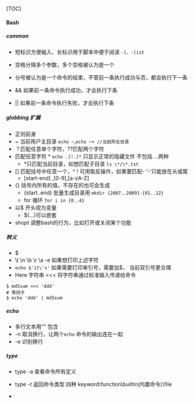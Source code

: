 [TOC]



#### Bash

##### common

* 短标识方便输入、长标识用于脚本中便于阅读 `-l、-list`

* 空格分隔多个参数，多个空格被认为是一个
* 分号被认为是一个命令的结束，不管前一条执行成功与否，都会执行下一条
* && 如果前一条命令执行成功，才会执行下条
* || 如果前一条命令执行失败，才会执行下条

##### globbing 扩展

* 正则前身
* ~ 当前用户主目录 `echo ~`,`echo ~+ //当前所在目录`
* ？匹配任意单个字符，??匹配两个字符 
* 匹配任意字符 * `echo .[!.]*` 只显示正常的隐藏文件 不包括. \..两种
  * *只匹配当前目录，如想匹配子目录 `ls \*/\*.txt`
* [] 匹配括号中任意一个，^ ! 可用取反操作，如果要匹配- ‘-’只能放在头或尾
  * [start-end] ,[0-9],[a-zA-Z]
* {} 括号内所有的值，不存在的也可会生成
  * {start..end} 批量生成目录用 `mkdir {2007..2009}-{01..12}`
  * for 循环 `for i in {0..4}`
* 以$ 开头视为变量
  * $(...)可以嵌套
* shopt 调整bash的行为，比如打开或关闭某个功能

##### 转义

* $
*  \t \n \b \r \a  -e 如果想打印上述字符
* `echo $'it\'s'` 如果需要打印单引号，需要加$， 当前双引号更合理
* Here 字符串  <<<  将字符串通过标准输入传递给命令

```shell
$ md5sum <<< 'ddd'
# 等同于
$ echo 'ddd' | md5sum
```



##### echo

* 多行文本用"" 包含
* -n 取消换行，让两个`echo`  命令的输出连在一起
* -e 识别换行

##### type

* type -a 查看命令所有定义
* type -t 返回命令类型  四种 keyword\function\builtin(内置命令)\file

* 

